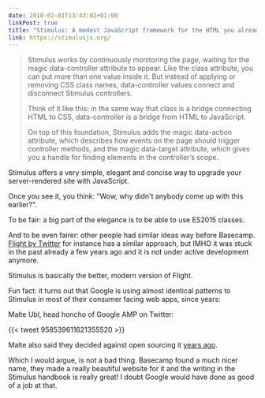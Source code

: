 ```yaml
---
date: 2018-02-01T13:43:02+01:00
linkPost: true
title: "Stimulus: A modest JavaScript framework for the HTML you already have."
link: https://stimulusjs.org/
---
```


> Stimulus works by continuously monitoring the page, waiting for the magic data-controller attribute to appear. Like the class attribute, you can put more than one value inside it. But instead of applying or removing CSS class names, data-controller values connect and disconnect Stimulus controllers.
> 
> Think of it like this: in the same way that class is a bridge connecting HTML to CSS, data-controller is a bridge from HTML to JavaScript.
>
> On top of this foundation, Stimulus adds the magic data-action attribute, which describes how events on the page should trigger controller methods, and the magic data-target attribute, which gives you a handle for finding elements in the controller’s scope.

Stimulus offers a very simple, elegant and concise way to upgrade your server-rendered site with JavaScript.

Once you see it, you think: "Wow, why didn't anybody come up with this earlier?".

To be fair: a big part of the elegance is to be able to use ES2015 classes. 

And to be even fairer: other people had similar ideas way before Basecamp. [Flight by Twitter](https://flightjs.github.io/) for instance has a similar approach, but IMHO it was stuck in the past already a few years ago and it is not under active development anymore. 

Stimulus is basically the better, modern version of Flight.

Fun fact: it turns out that Google is using almost identical patterns to Stimulus in most of their consumer facing web apps, since years:

Malte Ubl, head honcho of Google AMP on Twitter: 

{{< tweet 958539611621355520 >}}

Malte also said they decided against open sourcing it [years ago](https://twitter.com/cramforce/status/958696304149868545).  

Which I would argue, is not a bad thing. Basecamp found a much nicer name, they made a really beautiful website for it and 
the writing in the Stimulus handbook is really great! I doubt Google would have done as good of a job at that.
